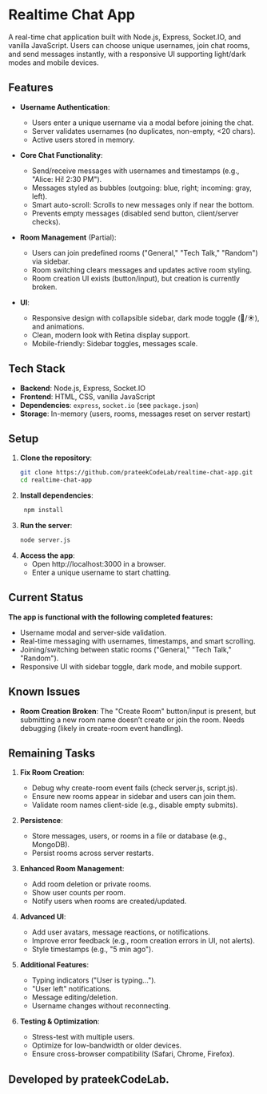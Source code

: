 # Realtime Chat App

A real-time chat application built with Node.js, Express, Socket.IO, and vanilla JavaScript. Users can choose unique usernames, join chat rooms, and send messages instantly, with a responsive UI supporting light/dark modes and mobile devices.

## Features

- **Username Authentication**:
  - Users enter a unique username via a modal before joining the chat.
  - Server validates usernames (no duplicates, non-empty, <20 chars).
  - Active users stored in memory.

- **Core Chat Functionality**:
  - Send/receive messages with usernames and timestamps (e.g., "Alice: Hi! 2:30 PM").
  - Messages styled as bubbles (outgoing: blue, right; incoming: gray, left).
  - Smart auto-scroll: Scrolls to new messages only if near the bottom.
  - Prevents empty messages (disabled send button, client/server checks).

- **Room Management** (Partial):
  - Users can join predefined rooms ("General," "Tech Talk," "Random") via sidebar.
  - Room switching clears messages and updates active room styling.
  - Room creation UI exists (button/input), but creation is currently broken.

- **UI**:
  - Responsive design with collapsible sidebar, dark mode toggle (🌙/☀️), and animations.
  - Clean, modern look with Retina display support.
  - Mobile-friendly: Sidebar toggles, messages scale.

## Tech Stack

- **Backend**: Node.js, Express, Socket.IO
- **Frontend**: HTML, CSS, vanilla JavaScript
- **Dependencies**: `express`, `socket.io` (see `package.json`)
- **Storage**: In-memory (users, rooms, messages reset on server restart)

## Setup

1. **Clone the repository**:
   ```bash
   git clone https://github.com/prateekCodeLab/realtime-chat-app.git
   cd realtime-chat-app
   
2. **Install dependencies**:
   ```bash
    npm install

3. **Run the server**:
   ```bash
   node server.js

4. **Access the app**:
   - Open http://localhost:3000 in a browser.
   - Enter a unique username to start chatting.


## Current Status

**The app is functional with the following completed features:**
- Username modal and server-side validation.
- Real-time messaging with usernames, timestamps, and smart scrolling.
- Joining/switching between static rooms ("General," "Tech Talk," "Random").
- Responsive UI with sidebar toggle, dark mode, and mobile support.


## Known Issues
- **Room Creation Broken**: The "Create Room" button/input is present, but submitting a new room name doesn’t create or join the room. Needs debugging (likely in create-room event handling).


## Remaining Tasks

1. **Fix Room Creation**:
   - Debug why create-room event fails (check server.js,    script.js).
   - Ensure new rooms appear in sidebar and users can join them.
   - Validate room names client-side (e.g., disable empty submits).

2. **Persistence**:
   - Store messages, users, or rooms in a file or database (e.g., MongoDB).
   - Persist rooms across server restarts.

3. **Enhanced Room Management**:
   - Add room deletion or private rooms.
   - Show user counts per room.
   - Notify users when rooms are created/updated.

4. **Advanced UI**:
   - Add user avatars, message reactions, or notifications.
   - Improve error feedback (e.g., room creation errors in UI, not alerts).
   - Style timestamps (e.g., "5 min ago").

5. **Additional Features**:
   - Typing indicators ("User is typing...").
   - "User left" notifications.
   - Message editing/deletion.
   - Username changes without reconnecting.

6. **Testing & Optimization**:
   - Stress-test with multiple users.
   - Optimize for low-bandwidth or older devices.
   - Ensure cross-browser compatibility (Safari, Chrome, Firefox).


## Developed by prateekCodeLab.